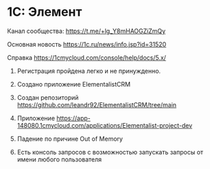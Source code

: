 # 1С: Элемент

Канал сообщества: https://t.me/+lg_Y8mHAOGZiZmQy


Основная новость
https://1c.ru/news/info.jsp?id=31520

Справка
https://1cmycloud.com/console/help/docs/5.x/

1. Регистрация пройдена легко и не принужденно.
2. Создано приложение ElementalistCRM
3. Создан репозиторий https://github.com/leandr92/ElementalistCRM/tree/main
4. Приложение https://app-148080.1cmycloud.com/applications/Elementalist-project-dev
5. Падение по причине Out of Memory

6. Есть консоль запросов с возможностью запускать запросы от имени любого пользователя
